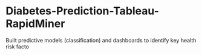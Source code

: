 # Diabetes-Prediction-Tableau-RapidMiner
Built predictive models (classification) and dashboards to identify key health risk facto
